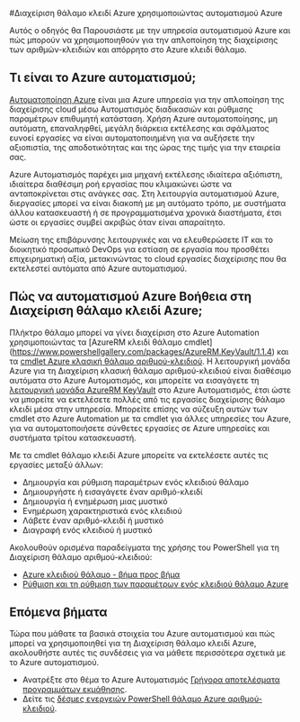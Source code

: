<properties
    pageTitle="Διαχείριση θάλαμο κλειδί Azure χρησιμοποιώντας Αυτοματισμός Azure | Microsoft Azure"
    description="Μάθετε περισσότερα σχετικά με τον τρόπο την υπηρεσία αυτοματισμού Azure μπορεί να χρησιμοποιηθεί για διαχείριση θάλαμο κλειδί Azure."
    services="Key-Vault, automation"
    documentationCenter=""
    authors="mgoedtel"
    manager="jwhit"
    editor=""/>

<tags
    ms.service="key-vault"
    ms.workload="identity"
    ms.tgt_pltfrm="na"
    ms.devlang="na"
    ms.topic="article"
    ms.date="07/29/2016"
    ms.author="magoedte;csand"/>

#<a name="managing-azure-key-vault-using-azure-automation"></a>Διαχείριση θάλαμο κλειδί Azure χρησιμοποιώντας αυτοματισμού Azure

Αυτός ο οδηγός θα Παρουσιάστε με την υπηρεσία αυτοματισμού Azure και πώς μπορούν να χρησιμοποιηθούν για την απλοποίηση της διαχείρισης των αριθμών-κλειδιών και απόρρητο στο Azure κλειδί θάλαμο.

## <a name="what-is-azure-automation"></a>Τι είναι το Azure αυτοματισμού;

[Αυτοματοποίηση Azure](../automation/automation-intro.md) είναι μια Azure υπηρεσία για την απλοποίηση της διαχείρισης cloud μέσω Αυτοματισμός διαδικασιών και ρύθμισης παραμέτρων επιθυμητή κατάσταση. Χρήση Azure αυτοματοποίησης, μη αυτόματη, επαναληφθεί, μεγάλη διάρκεια εκτέλεσης και σφάλματος ευνοεί εργασίες να είναι αυτοματοποιημένη για να αυξήσετε την αξιοπιστία, της αποδοτικότητας και της ώρας της τιμής για την εταιρεία σας.

Azure Αυτοματισμός παρέχει μια μηχανή εκτέλεσης ιδιαίτερα αξιόπιστη, ιδιαίτερα διαθέσιμη ροή εργασίας που κλιμακώνει ώστε να ανταποκρίνεται στις ανάγκες σας. Στη λειτουργία αυτοματισμού Azure, διεργασίες μπορεί να είναι διακοπή με μη αυτόματο τρόπο, με συστήματα άλλου κατασκευαστή ή σε προγραμματισμένα χρονικά διαστήματα, έτσι ώστε οι εργασίες συμβεί ακριβώς όταν είναι απαραίτητο.

Μείωση της επιβάρυνσης λειτουργικές και να ελευθερώσετε IT και το διοικητικό προσωπικό DevOps για εστίαση σε εργασία που προσθέτει επιχειρηματική αξία, μετακινώντας το cloud εργασίες διαχείρισης που θα εκτελεστεί αυτόματα από Azure αυτοματισμού.


## <a name="how-can-azure-automation-help-manage-azure-key-vault"></a>Πώς να αυτοματισμού Azure Βοήθεια στη Διαχείριση θάλαμο κλειδί Azure;

Πλήκτρο θάλαμο μπορεί να γίνει διαχείριση στο Azure Automation χρησιμοποιώντας τα [AzureRM κλειδί θάλαμο cmdlet] (https://www.powershellgallery.com/packages/AzureRM.KeyVault/1.1.4) και τα [cmdlet Azure κλασική θάλαμο αριθμού-κλειδιού](https://msdn.microsoft.com/library/azure/dn868052.aspx). Η λειτουργική μονάδα Azure για τη Διαχείριση κλασική θάλαμο αριθμού-κλειδιού είναι διαθέσιμο αυτόματα στο Azure Αυτοματισμός, και μπορείτε να εισαγάγετε τη [λειτουργική μονάδα AzureRM KeyVault](https://www.powershellgallery.com/packages/AzureRM.KeyVault/1.1.4) στο Azure Αυτοματισμός, έτσι ώστε να μπορείτε να εκτελέσετε πολλές από τις εργασίες διαχείρισης θάλαμο κλειδί μέσα στην υπηρεσία. Μπορείτε επίσης να σύζευξη αυτών των cmdlet στο Azure Automation με τα cmdlet για άλλες υπηρεσίες του Azure, για να αυτοματοποιήσετε σύνθετες εργασίες σε Azure υπηρεσίες και συστήματα τρίτου κατασκευαστή.

Με τα cmdlet θάλαμο κλειδί Azure μπορείτε να εκτελέσετε αυτές τις εργασίες μεταξύ άλλων: 

- Δημιουργία και ρύθμιση παραμέτρων ενός κλειδιού θάλαμο
- Δημιουργήστε ή εισαγάγετε έναν αριθμό-κλειδί
- Δημιουργία ή ενημέρωση μιας μυστικό
- Ενημέρωση χαρακτηριστικά ενός κλειδιού
- Λάβετε έναν αριθμό-κλειδί ή μυστικό
- Διαγραφή ενός κλειδιού ή μυστικό

Ακολουθούν ορισμένα παραδείγματα της χρήσης του PowerShell για τη Διαχείριση θάλαμο αριθμού-κλειδιού:  

* [Azure κλειδιού θάλαμο - βήμα προς βήμα](https://blogs.technet.microsoft.com/kv/2015/06/02/azure-key-vault-step-by-step)
* [Ρύθμιση και τη ρύθμιση των παραμέτρων ενός κλειδιού θάλαμο Azure](https://www.simple-talk.com/cloud/platform-as-a-service/setting-up-and-configuring-an-azure-key-vault)


## <a name="next-steps"></a>Επόμενα βήματα

Τώρα που μάθατε τα βασικά στοιχεία του Azure αυτοματισμού και πώς μπορεί να χρησιμοποιηθεί για τη Διαχείριση θάλαμο κλειδί Azure, ακολουθήστε αυτές τις συνδέσεις για να μάθετε περισσότερα σχετικά με το Azure αυτοματισμού.

* Ανατρέξτε στο θέμα το Azure Αυτοματισμός [Γρήγορα αποτελέσματα προγραμμάτων εκμάθησης](../automation/automation-first-runbook-graphical.md).
* Δείτε τις [δέσμες ενεργειών PowerShell θάλαμο Azure αριθμού-κλειδιού](https://gallery.technet.microsoft.com/scriptcenter/site/search?query=azure%20key%20vault&f%5B0%5D.Value=azure%20key%20vault&f%5B0%5D.Type=SearchText&ac=5).
